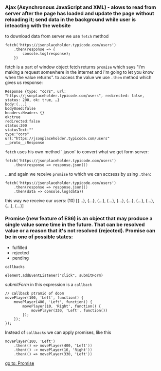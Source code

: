 ### Ajax (Asynchronous JavaScript and XML) - alows to read from server after the page has loaded and update the page without reloading it; send data in the background while user is inteacting with the website

to download data from server we use `fetch` method
```
fetch('https://jsonplaceholder.typicode.com/users')
    .then(response => {
        console.log(response);
    })
```
fetch is a part of window object
fetch returns `promise` which says "i'm making a request somewhere in the internet and i'm going to let you know when the value returns". to access the value we use `.then` method which gives us response:
```
Response {type: "cors", url: "https://jsonplaceholder.typicode.com/users", redirected: false, status: 200, ok: true, …}
body:(...)
bodyUsed:false
headers:Headers {}
ok:true
redirected:false
status:200
statusText:""
type:"cors"
url:"https://jsonplaceholder.typicode.com/users"
__proto__:Response
```
`fetch` uses his own method `.jason' to convert what we get form server:
```
fetch('https://jsonplaceholder.typicode.com/users')
    .then(response => response.json())
```
...and again we receive `promise` to which we can accsess by using `.then`:
```
fetch('https://jsonplaceholder.typicode.com/users')
    .then(response => response.json())
    .then(data => console.log(data))
```
this way we receive our users:
(10) [{…}, {…}, {…}, {…}, {…}, {…}, {…}, {…}, {…}, {…}]

### Promise (new feature of ES6) is an object that may produce a single value some time in the future. That can be resolved value or a reason that it's not resolved (rejected). Promise can be in one of possible states:
* fulfilled
* rejected 
* pending

`callbacks`
```
element.addEventListener("click", submitForm)
```
*submitForm* in this expression is a `callback`

```
// callback ptramid of doom
movePlayer(100, 'Left', function() {
    movePlayer(400, 'Left', function() {
        movePlayer(10, 'Right', function() {
            movePlayer(330, 'Left', function())
        });
    });
});
```
Instead of `callbacks` we can apply promises, like this
```
movePlayer(100, 'Left')
    .then(() => movePlayer(400, 'Left'))
    .then(() -> movePlayer(10, 'Right'))
    .then(() => movePlayer(330, 'Left'))
```
[go to: Promise](promise.js) 
